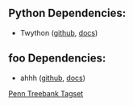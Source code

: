 Python Dependencies:
------------------------------
- Twython ([github](https://github.com/ryanmcgrath/twython), [docs](https://twython.readthedocs.org))

foo Dependencies:
------------------------------
- ahhh ([github](https://github.com/ryanmcgrath/twython), [docs](https://twython.readthedocs.org))


[Penn Treebank Tagset](http://www.americannationalcorpus.org/OANC/penn.html)
